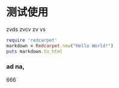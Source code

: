 # 测试使用

zvds
zvcv 
zv
vs
   
```ruby
require 'redcarpet'
markdown = Redcarpet.new("Hello World!")
puts markdown.to_html
```


### ad na,


666




